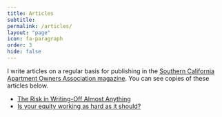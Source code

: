 ```yaml
---
title: Articles
subtitle:
permalink: /articles/
layout: "page"
icon: fa-paragraph
order: 3
hide: false
---
```


I write articles on a regular basis for publishing in the <a href="https://www.aoausa.com/magazine/" target="_blank">Southern California Apartment Owners Association magazine</a>. You can see copies of these articles below.

* <a href="/assets/pdfs/201811TheRiskInWritingOffAlmostAnything.pdf">The Risk in Writing-Off Almost Anything</a>
* <a href="/assets/pdfs/201809EquityWorkingAsHardAsItShould.pdf">Is your equity working as hard as it should?</a>